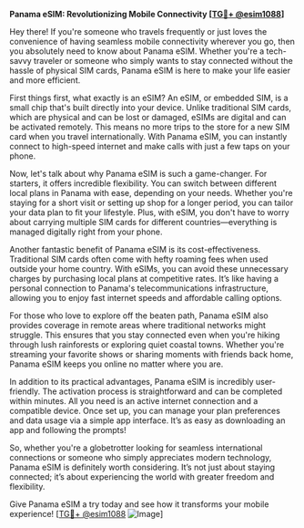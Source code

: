 **Panama eSIM: Revolutionizing Mobile Connectivity [[TG💪+ @esim1088](https://t.me/s/esim1088)]**

Hey there! If you're someone who travels frequently or just loves the convenience of having seamless mobile connectivity wherever you go, then you absolutely need to know about Panama eSIM. Whether you're a tech-savvy traveler or someone who simply wants to stay connected without the hassle of physical SIM cards, Panama eSIM is here to make your life easier and more efficient.

First things first, what exactly is an eSIM? An eSIM, or embedded SIM, is a small chip that's built directly into your device. Unlike traditional SIM cards, which are physical and can be lost or damaged, eSIMs are digital and can be activated remotely. This means no more trips to the store for a new SIM card when you travel internationally. With Panama eSIM, you can instantly connect to high-speed internet and make calls with just a few taps on your phone.

Now, let's talk about why Panama eSIM is such a game-changer. For starters, it offers incredible flexibility. You can switch between different local plans in Panama with ease, depending on your needs. Whether you're staying for a short visit or setting up shop for a longer period, you can tailor your data plan to fit your lifestyle. Plus, with eSIM, you don't have to worry about carrying multiple SIM cards for different countries—everything is managed digitally right from your phone.

Another fantastic benefit of Panama eSIM is its cost-effectiveness. Traditional SIM cards often come with hefty roaming fees when used outside your home country. With eSIMs, you can avoid these unnecessary charges by purchasing local plans at competitive rates. It’s like having a personal connection to Panama's telecommunications infrastructure, allowing you to enjoy fast internet speeds and affordable calling options.

For those who love to explore off the beaten path, Panama eSIM also provides coverage in remote areas where traditional networks might struggle. This ensures that you stay connected even when you're hiking through lush rainforests or exploring quiet coastal towns. Whether you're streaming your favorite shows or sharing moments with friends back home, Panama eSIM keeps you online no matter where you are.

In addition to its practical advantages, Panama eSIM is incredibly user-friendly. The activation process is straightforward and can be completed within minutes. All you need is an active internet connection and a compatible device. Once set up, you can manage your plan preferences and data usage via a simple app interface. It’s as easy as downloading an app and following the prompts!

So, whether you're a globetrotter looking for seamless international connections or someone who simply appreciates modern technology, Panama eSIM is definitely worth considering. It’s not just about staying connected; it’s about experiencing the world with greater freedom and flexibility.

Give Panama eSIM a try today and see how it transforms your mobile experience! [[TG💪+ @esim1088](https://t.me/s/esim1088) ![Image](https://i.postimg.cc/Y0z9fWf4/image.png)]